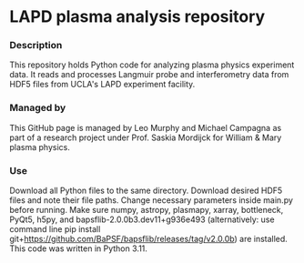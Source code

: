 # LAPD plasma analysis repository
### Description
This repository holds Python code for analyzing plasma physics experiment data. It reads and processes Langmuir probe and interferometry data from HDF5 files from UCLA's LAPD experiment facility.
### Managed by
This GitHub page is managed by Leo Murphy and Michael Campagna as part of a research project under Prof. Saskia Mordijck for William & Mary plasma physics.
### Use
Download all Python files to the same directory. Download desired HDF5 files and note their file paths. Change necessary parameters inside main.py before running. Make sure numpy, astropy, plasmapy, xarray, bottleneck, PyQt5, h5py, and bapsflib-2.0.0b3.dev11+g936e493 (alternatively: use command line pip install git+https://github.com/BaPSF/bapsflib/releases/tag/v2.0.0b) are installed. This code was written in Python 3.11.
